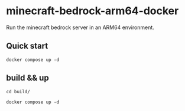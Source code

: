 # minecraft-bedrock-arm64-docker
Run the minecraft bedrock server in an ARM64 environment.

## Quick start

```
docker compose up -d
```

## build && up

```
cd build/
```
```
docker compose up -d
```